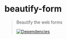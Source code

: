 # beautify-form

>Beautify the web forms
>
>[![Dependencies][david-image]][david-url]

[david-image]: http://img.shields.io/david/nuintun/beautify-form.svg?style=flat-square
[david-url]: https://david-dm.org/nuintun/beautify-form
